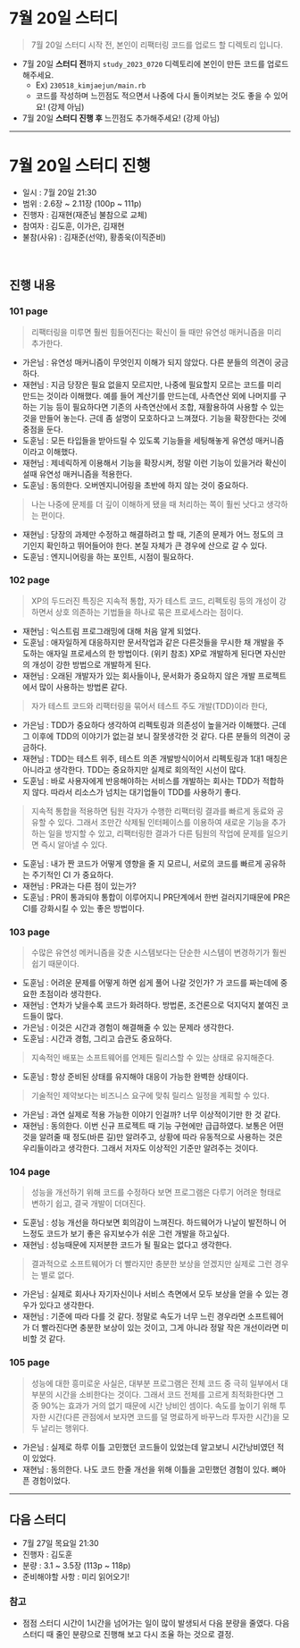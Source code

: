 # 7월 20일 스터디

> 7월 20일 스터디 시작 전, 본인이 리팩터링 코드를 업로드 할 디렉토리 입니다.

- 7월 20일 **스터디 전**까지 `study_2023_0720` 디렉토리에 본인이 만든 코드를 업로드 해주세요.
  - Ex) `230518_kimjaejun/main.rb`
  - 코드를 작성하며 느낀점도 적으면서 나중에 다시 돌이켜보는 것도 좋을 수 있어요! (강제 아님)
- 7월 20일 **스터디 진행 후** 느낀점도 추가해주세요! (강제 아님)

<hr>

# 7월 20일 스터디 진행

- 일시 : 7월 20일 21:30
- 범위 : 2.6장 ~ 2.11장 (100p ~ 111p)
- 진행자 : 김재현(재준님 불참으로 교체)
- 참여자 : 김도훈, 이가은, 김재현
- 불참(사유) : 김재준(선약), 황종욱(이직준비)

<br>

## 진행 내용
### 101 page
> 리팩터링을 미루면 훨씬 힘들어진다는 확신이 들 때만 유연성 매커니즘을 미리 추가한다.
- 가은님 : 유연성 매커니즘이 무엇인지 이해가 되지 않았다. 다른 분들의 의견이 궁금하다.
- 재현님 : 지금 당장은 필요 없을지 모르지만, 나중에 필요할지 모르는 코드를 미리 만드는 것이라 이해했다. 예를 들어 계산기를 만드는데, 사측연산 외에 나머지를 구하는 기능 등이 필요하다면 기존의 사측연산에서 조합, 재활용하여 사용할 수 있는것을 만들어 놓는다. 근데 좀 설명이 모호하다고 느껴졌다. 기능을 확장한다는 것에 중점을 둔다.
- 도훈님 : 모든 타입들을 받아드릴 수 있도록 기능들을 세팅해놓게 유연성 매커니즘이라고 이해했다.
- 재현님 : 제네릭하게 이용해서 기능을 확장시켜, 정말 이런 기능이 있을거라 확신이 설때 유연성 매커니즘을 적용한다.
- 도훈님 : 동의한다. 오버엔지니어링을 초반에 하지 않는 것이 중요하다.

> 나는 나중에 문제를 더 깊이 이해하게 됐을 때 처리하는 쪽이 훨씬 낫다고 생각하는 편이다.
- 재현님 : 당장의 과제만 수정하고 해결하려고 할 때, 기존의 문제가 어느 정도의 크기인지 확인하고 뛰어들어야 한다. 본질 자체가 큰 경우에 산으로 갈 수 있다.
- 도훈님 : 엔지니어링을 하는 포인트, 시점이 필요하다.

### 102 page
> XP의 두드러진 특징은 지속적 통합, 자가 테스트 코드, 리펙토링 등의 개성이 강하면서 상호 의존하는 기법들을 하나로 묶은 프로세스라는 점이다.
- 재현님 : 익스트림 프로그래밍에 대해 처음 알게 되었다.
- 도훈님 : 애자일하게 대응하지만 문서작업과 같은 다른것들을 무시한 채 개발을 주도하는 애자일 프로세스의 한 방법이다. (위키 참조) XP로 개발하게 된다면 자신만의 개성이 강한 방법으로 개발하게 된다.
- 재현님 : 오래된 개발자가 있는 회사들이나, 문서화가 중요하지 않은 개발 프로젝트에서 많이 사용하는 방법론 같다.

> 자가 테스트 코드와 리팩터링을 묶어서 테스트 주도 개발(TDD)이라 한다,
- 가은님 : TDD가 중요하다 생각하여 리펙토링과 의존성이 높을거라 이해했다. 근데 그 이후에 TDD의 이야기가 없는걸 보니 잘못생각한 것 같다. 다른 분들의 의견이 궁금하다.
- 재현님 : TDD는 테스트 위주, 테스트 의존 개발방식이어서 리펙토링과 1대1 매칭은 아니라고 생각한다. TDD는 중요하지만 실제로 회의적인 시선이 많다.
- 도훈님 : 바로 사용자에게 반응해야하는 서비스를 개발하는 회사는 TDD가 적합하지 않다. 따라서 리소스가 넘치는 대기업들이 TDD를 사용하기 좋다.
  
> 지속적 통합을 적용하면 팀원 각자가 수행한 리팩터링 결과를 빠르게 동료와 공유할 수 있다. 그래서 조만간 삭제될 인터페이스를 이용하여 새로운 기능을 추가하는 일을 방지할 수 있고, 리팩터링한 결과가 다른 팀원의 작업에 문제를 일으키면 즉시 알아낼 수 있다.
- 도훈님 : 내가 짠 코드가 어떻게 영향을 줄 지 모르니, 서로의 코드를 빠르게 공유하는 주기적인 CI 가 중요하다.
- 재현님 : PR과는 다른 점이 있는가?
- 도훈님 : PR이 통과되야 통합이 이루어지니 PR단계에서 한번 걸러지기때문에 PR은 CI를 강화시킬 수 있는 좋은 방법이다.

### 103 page
> 수많은 유연성 메커니즘을 갖춘 시스템보다는 단순한 시스템이 변경하기가 훨씬 쉽기 때문이다.
- 도훈님 : 어려운 문제를 어떻게 하면 쉽게 풀어 나갈 것인가? 가 코드를 짜는데에 중요한 초점이라 생각한다.
- 재현님 : 연차가 낮을수록 코드가 화려하다. 방법론, 조건론으로 덕지덕지 붙여진 코드들이 많다.
- 가은님 : 이것은 시간과 경험이 해결해줄 수 있는 문제라 생각한다.
- 도훈님 : 시간과 경험, 그리고 습관도 중요하다.

> 지속적인 배포는 소프트웨어를 언제든 릴리스할 수 있는 상태로 유지해준다.
- 도훈님 : 항상 준비된 상태를 유지해야 대응이 가능한 완벽한 상태이다.

> 기술적인 제약보다는 비즈니스 요구에 맞춰 릴리스 일정을 계획할 수 있다.
- 가은님 : 과연 실제로 적용 가능한 이야기 인걸까? 너무 이상적이기만 한 것 같다.
- 재현님 : 동의한다. 이번 신규 프로젝트 때 기능 구현에만 급급하였다. 보통은 어떤 것을 알려줄 때 정도(바른 길)만 알려주고, 상황에 따라 유동적으로 사용하는 것은 우리들이라고 생각한다. 그래서 저자도 이상적인 기준만 알려주는 것이다.

### 104 page
> 성능을 개선하기 위해 코드를 수정하다 보면 프로그램은 다루기 어려운 형태로 변하기 쉽고, 결국 개발이 더뎌진다.
- 도훈님 : 성능 개선을 하다보면 회의감이 느껴진다. 하드웨어가 나날이 발전하니 어느정도 코드가 보기 좋은 유지보수가 쉬운 그런 개발을 하고싶다.
- 재현님 : 성능때문에 지저분한 코드가 될 필요는 없다고 생각한다.

> 결과적으로 소프트웨어가 더 빨라지만 충분한 보상을 얻겠지만 실제로 그런 경우는 별로 없다.
- 가은님 : 실제로 회사나 자기자신이나 서비스 측면에서 모두 보상을 얻을 수 있는 경우가 있다고 생각한다.
- 재현님 : 기준에 따라 다를 것 같다. 정말로 속도가 너무 느린 경우라면 소프트웨어가 더 빨라진다면 충분한 보상이 있는 것이고, 그게 아니라 정말 작은 개선이라면 미비할 것 같다.

### 105 page
> 성능에 대한 흥미로운 사실은, 대부분 프로그램은 전체 코드 중 극히 일부에서 대부분의 시간을 소비한다는 것이다. 그래서 코드 전체를 고르게 최적화한다면 그중 90%는 효과가 거의 없기 때문에 시간 낭비인 셈이다. 속도를 높이기 위해 투자한 시간(다른 관점에서 보자면 코드를 덜 명료하게 바꾸느라 투자한 시간)을 모두 날리는 행위다.
- 가은님 : 실제로 하루 이틀 고민했던 코드들이 있었는데 알고보니 시간낭비였던 적이 있었다.
- 재현님 : 동의한다. 나도 코드 한줄 개선을 위해 이틀을 고민했던 경험이 있다. 뼈아픈 경험이었다.

<hr>

## 다음 스터디
- 7월 27일 목요일 21:30
- 진행자 : 김도훈
- 분량 : 3.1 ~ 3.5장 (113p ~ 118p)
- 준비해야할 사항 : 미리 읽어오기!

### 참고
- 점점 스터디 시간이 1시간을 넘어가는 일이 많이 발생되서 다음 분량을 줄였다. 다음 스터디 때 줄인 분량으로 진행해 보고 다시 조율 하는 것으로 결정.
